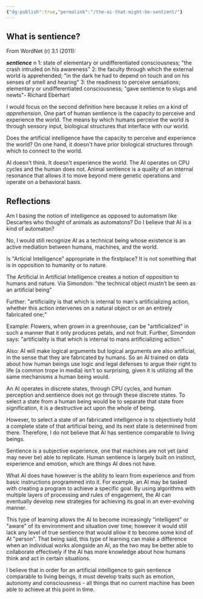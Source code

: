 ```yaml
---
{"dg-publish":true,"permalink":"/the-ai-that-might-be-sentient/"}
---
```


## What is sentience?

From WordNet (r) 3.1 (2011):

  ***sentience***
      n 1: state of elementary or undifferentiated consciousness; "the
           crash intruded on his awareness" 
      2: the faculty through which the external world is apprehended;
         "in the dark he had to depend on touch and on his senses of
         smell and hearing" 
      3: the readiness to perceive sensations; elementary or
         undifferentiated consciousness; "gave sentience to slugs and
         newts"- Richard Eberhart

I would focus on the second definition here because it relies on a kind of *apprehension*. One part of human sentience is the capacity to perceive and experience the world. The means by which humans perceive the world is through sensory input, biological structures that interface with our world.

Does the artificial intelligence have the capacity to perceive and experience the world? On one hand, it doesn't have prior biological structures through which to connect to the world.

AI doesn't think. It doesn't experience the world. The AI operates on CPU cycles and the human does not. Animal sentience is a quality of an internal resonance that allows it to move beyond mere genetic operations and operate on a behavioral basis.


## Reflections

Am I basing the notion of intelligence as opposed to automatism like Descartes who thought of animals as automatons? Do I believe that AI is a kind of automaton?

No, I would still recognize AI as a technical being whose existence is an active mediation between humans, machines, and the world.

Is "Articial Intelligence" appropriate in the firstplace? It is not something that is in opposition to humanity or to nature.

The Artificial in Artificial Intelligence creates a notion of opposition to humans and nature. Via Simondon: "the technical object mustn’t be seen as an artificial being"

Further: "artificiality is that which is internal to man's artificializing action, whether this action intervenes on a natural object or on an entirely fabricated one;"

Example: Flowers, when grown in a greenhouse, can be "artificialized" in such a manner that it only produces petals, and not fruit. Further, Simondon says: "artificiality is that which is internal to mans artificializing action."

Also: AI will make logical arguments but logical arguments are also artificial, in the sense that they are fabricated by humans. So an AI trained on data about how human beings use logic and legal defenses to argue their right to life (a common trope in media) isn't so surprising, given it is utilizing all the same mechanisms a human being would. 

An AI operates in discrete states, through CPU cycles, and human perception and sentience does not go through these discrete states. To select a state from a human being would be to separate that state from signification, it is a destructive act upon the whole of being.

However, to select a state of an fabricated intelligence is to objectively hold a complete state of that artificial being, and its next state is determined from there. Therefore, I do not believe that AI has sentience comparable to living beings. 

Sentience is a subjective experience, one that machines are not yet (and may never be) able to replicate. Human sentience is largely built on instinct, experience and emotion, which are things AI does not have. 

What AI does have however is the ability to learn from experience and from basic instructions programmed into it. For example, an AI may be tasked with creating a program to achieve a specific goal. By using algorithms with multiple layers of processing and rules of engagement, the AI can eventually develop new strategies for achieving its goal in an ever-evolving manner. 

This type of learning allows the AI to become increasingly "intelligent" or "aware" of its environment and situation over time; however it would still lack any level of true sentience that would allow it to become some kind of AI "person". That being said, this type of learning can make a difference when an individual works alongside an AI, as the two may be better able to collaborate effectively if the AI has more knowledge about how humans think and act in certain situations. 

I believe that in order for an artificial intelligence to gain sentience comparable to living beings, it must develop traits such as emotion, autonomy and consciousness - all things that no current machine has been able to achieve at this point in time.